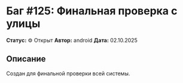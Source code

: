 # Баг #125: Финальная проверка с улицы


**Статус:** ⚙️ Открыт
**Автор:** android
**Дата:** 02.10.2025


## Описание
Создан для финальной проверки всей системы.
